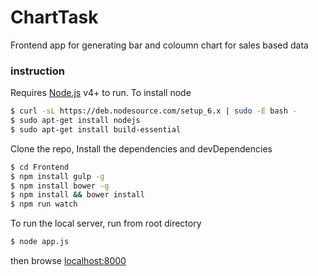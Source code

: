 # ChartTask

Frontend app for generating bar and coloumn chart for sales based data
### instruction

Requires [Node.js](https://nodejs.org/) v4+ to run.
To install node
```sh
$ curl -sL https://deb.nodesource.com/setup_6.x | sudo -E bash -
$ sudo apt-get install nodejs
$ sudo apt-get install build-essential
```
Clone the repo, Install the dependencies and devDependencies
```sh
$ cd Frontend
$ npm install gulp -g
$ npm install bower -g
$ npm install && bower install
$ npm run watch
```

To run the local server, run from root directory

```sh
$ node app.js
```

then browse [localhost:8000](http://localhost:8000)
